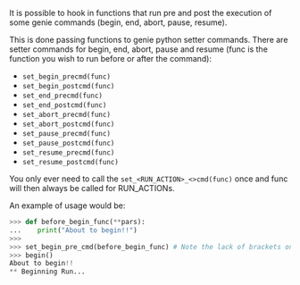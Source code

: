 It is possible to hook in functions that run pre and post the execution of some genie commands (begin, end, abort, pause, resume). 

This is done passing functions to genie python setter commands. There are setter commands for begin, end, abort, pause and resume (func is the function you wish to run before or after the command):

- `set_begin_precmd(func)`
- `set_begin_postcmd(func)`
- `set_end_precmd(func)`
- `set_end_postcmd(func)`
- `set_abort_precmd(func)`
- `set_abort_postcmd(func)`
- `set_pause_precmd(func)`
- `set_pause_postcmd(func)`
- `set_resume_precmd(func)`
- `set_resume_postcmd(func)`

You only ever need to call the `set_<RUN_ACTION>_<>cmd(func)` once and func will then always be called for RUN_ACTIONs.

An example of usage would be:

```python
>>> def before_begin_func(**pars):
...    print("About to begin!!")
>>>
>>> set_begin_pre_cmd(before_begin_func) # Note the lack of brackets on before_begin_func here
>>> begin()
About to begin!!
** Beginning Run...
```
